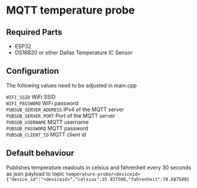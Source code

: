 # MQTT temperature probe  
## Required Parts
- ESP32
- DS18B20 or other Dallas Temperature IC Sensor

## Configuration  
The following values need to be adjusted in main.cpp

`WIFI_SSID` WiFi SSID  
`WIFI_PASSWORD` WiFi password  
`PUBSUB_SERVER_ADDRESS` IPv4 of the MQTT server  
`PUBSUB_SERVER_PORT` Port of the MQTT server  
`PUBSUB_USERNAME` MQTT username  
`PUBSUB_PASSWORD` MQTT password  
`PUBSUB_CLIENT_ID` MQTT client id  

## Default behaviour
Publishes temperature readouts in celsius and fahrenheit every 30 seconds as json payload to topic `temperature-probe/<deviceid>`  
```{"device_id":"<deviceid>","celsius":25.937500,"fahrenheit":78.687500}```
